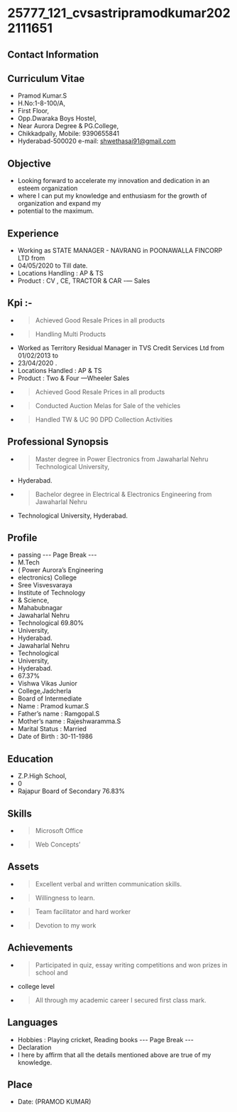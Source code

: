 # 25777_121_cvsastripramodkumar2022111651

## Contact Information



## Curriculum Vitae

* Pramod Kumar.S
* H.No:1-8-100/A,
* First Floor,
* Opp.Dwaraka Boys Hostel,
* Near Aurora Degree & PG.College,
* Chikkadpally, Mobile: 9390655841
* Hyderabad-500020 e-mail: shwethasai91@gmail.com


## Objective

* Looking forward to accelerate my innovation and dedication in an esteem organization
* where I can put my knowledge and enthusiasm for the growth of organization and expand my
* potential to the maximum.


## Experience

* Working as STATE MANAGER - NAVRANG in POONAWALLA FINCORP LTD from
* 04/05/2020 to Till date.
* Locations Handling : AP & TS
* Product : CV , CE, TRACTOR & CAR -— Sales


## Kpi :-

* > Achieved Good Resale Prices in all products
* > Handling Multi Products
* Worked as Territory Residual Manager in TVS Credit Services Ltd from 01/02/2013 to
* 23/04/2020 .
* Locations Handled : AP & TS
* Product : Two & Four —Wheeler Sales
* > Achieved Good Resale Prices in all products
* > Conducted Auction Melas for Sale of the vehicles
* > Handled TW & UC 90 DPD Collection Activities


## Professional Synopsis

* > Master degree in Power Electronics from Jawaharlal Nehru Technological University,
* Hyderabad.
* > Bachelor degree in Electrical & Electronics Engineering from Jawaharlal Nehru
* Technological University, Hyderabad.


## Profile

* passing
--- Page Break ---
* M.Tech
* ( Power Aurora’s Engineering
* electronics) College
* Sree Visvesvaraya
* Institute of Technology
* & Science,
* Mahabubnagar
* Jawaharlal Nehru
* Technological 69.80%
* University,
* Hyderabad.
* Jawaharlal Nehru
* Technological
* University,
* Hyderabad.
* 67.37%
* Vishwa Vikas Junior
* College,Jadcherla
* Board of Intermediate
* Name : Pramod kumar.S
* Father’s name : Ramgopal.S
* Mother’s name : Rajeshwaramma.S
* Marital Status : Married
* Date of Birth : 30-11-1986


## Education

* Z.P.High School,
* 0
* Rajapur Board of Secondary 76.83%


## Skills

* > Microsoft Office
* > Web Concepts’


## Assets

* > Excellent verbal and written communication skills.
* > Willingness to learn.
* > Team facilitator and hard worker
* > Devotion to my work


## Achievements

* > Participated in quiz, essay writing competitions and won prizes in school and
* college level
* > All through my academic career I secured first class mark.


## Languages

* Hobbies : Playing cricket, Reading books
--- Page Break ---
* Declaration
* I here by affirm that all the details mentioned above are true of my knowledge.


## Place

* Date: (PRAMOD KUMAR)

